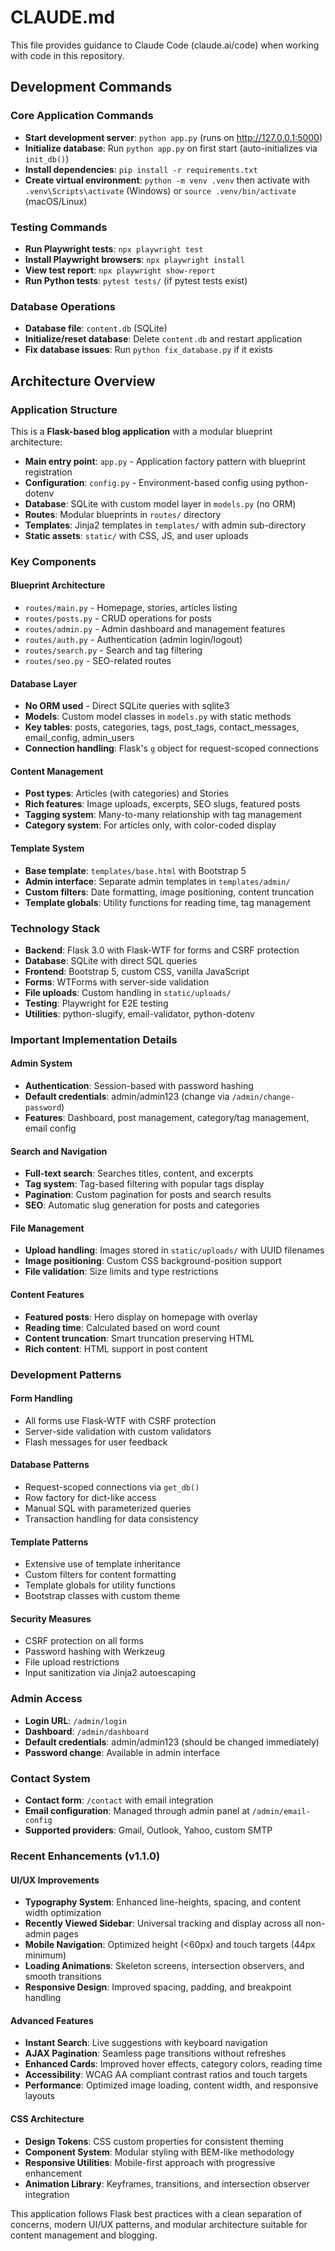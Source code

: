 # CLAUDE.md

This file provides guidance to Claude Code (claude.ai/code) when working with code in this repository.

## Development Commands

### Core Application Commands
- **Start development server**: `python app.py` (runs on http://127.0.0.1:5000)
- **Initialize database**: Run `python app.py` on first start (auto-initializes via `init_db()`)
- **Install dependencies**: `pip install -r requirements.txt`
- **Create virtual environment**: `python -m venv .venv` then activate with `.venv\Scripts\activate` (Windows) or `source .venv/bin/activate` (macOS/Linux)

### Testing Commands
- **Run Playwright tests**: `npx playwright test`
- **Install Playwright browsers**: `npx playwright install`
- **View test report**: `npx playwright show-report`
- **Run Python tests**: `pytest tests/` (if pytest tests exist)

### Database Operations
- **Database file**: `content.db` (SQLite)
- **Initialize/reset database**: Delete `content.db` and restart application
- **Fix database issues**: Run `python fix_database.py` if it exists

## Architecture Overview

### Application Structure
This is a **Flask-based blog application** with a modular blueprint architecture:

- **Main entry point**: `app.py` - Application factory pattern with blueprint registration
- **Configuration**: `config.py` - Environment-based config using python-dotenv
- **Database**: SQLite with custom model layer in `models.py` (no ORM)
- **Routes**: Modular blueprints in `routes/` directory
- **Templates**: Jinja2 templates in `templates/` with admin sub-directory
- **Static assets**: `static/` with CSS, JS, and user uploads

### Key Components

#### Blueprint Architecture
- `routes/main.py` - Homepage, stories, articles listing
- `routes/posts.py` - CRUD operations for posts
- `routes/admin.py` - Admin dashboard and management features
- `routes/auth.py` - Authentication (admin login/logout)
- `routes/search.py` - Search and tag filtering
- `routes/seo.py` - SEO-related routes

#### Database Layer
- **No ORM used** - Direct SQLite queries with sqlite3
- **Models**: Custom model classes in `models.py` with static methods
- **Key tables**: posts, categories, tags, post_tags, contact_messages, email_config, admin_users
- **Connection handling**: Flask's `g` object for request-scoped connections

#### Content Management
- **Post types**: Articles (with categories) and Stories
- **Rich features**: Image uploads, excerpts, SEO slugs, featured posts
- **Tagging system**: Many-to-many relationship with tag management
- **Category system**: For articles only, with color-coded display

#### Template System
- **Base template**: `templates/base.html` with Bootstrap 5
- **Admin interface**: Separate admin templates in `templates/admin/`
- **Custom filters**: Date formatting, image positioning, content truncation
- **Template globals**: Utility functions for reading time, tag management

### Technology Stack
- **Backend**: Flask 3.0 with Flask-WTF for forms and CSRF protection
- **Database**: SQLite with direct SQL queries
- **Frontend**: Bootstrap 5, custom CSS, vanilla JavaScript
- **Forms**: WTForms with server-side validation
- **File uploads**: Custom handling in `static/uploads/`
- **Testing**: Playwright for E2E testing
- **Utilities**: python-slugify, email-validator, python-dotenv

### Important Implementation Details

#### Admin System
- **Authentication**: Session-based with password hashing
- **Default credentials**: admin/admin123 (change via `/admin/change-password`)
- **Features**: Dashboard, post management, category/tag management, email config

#### Search and Navigation
- **Full-text search**: Searches titles, content, and excerpts
- **Tag system**: Tag-based filtering with popular tags display
- **Pagination**: Custom pagination for posts and search results
- **SEO**: Automatic slug generation for posts and categories

#### File Management
- **Upload handling**: Images stored in `static/uploads/` with UUID filenames
- **Image positioning**: Custom CSS background-position support
- **File validation**: Size limits and type restrictions

#### Content Features
- **Featured posts**: Hero display on homepage with overlay
- **Reading time**: Calculated based on word count
- **Content truncation**: Smart truncation preserving HTML
- **Rich content**: HTML support in post content

### Development Patterns

#### Form Handling
- All forms use Flask-WTF with CSRF protection
- Server-side validation with custom validators
- Flash messages for user feedback

#### Database Patterns
- Request-scoped connections via `get_db()`
- Row factory for dict-like access
- Manual SQL with parameterized queries
- Transaction handling for data consistency

#### Template Patterns
- Extensive use of template inheritance
- Custom filters for content formatting
- Template globals for utility functions
- Bootstrap classes with custom theme

#### Security Measures
- CSRF protection on all forms
- Password hashing with Werkzeug
- File upload restrictions
- Input sanitization via Jinja2 autoescaping

### Admin Access
- **Login URL**: `/admin/login`
- **Dashboard**: `/admin/dashboard` 
- **Default credentials**: admin/admin123 (should be changed immediately)
- **Password change**: Available in admin interface

### Contact System
- **Contact form**: `/contact` with email integration
- **Email configuration**: Managed through admin panel at `/admin/email-config`
- **Supported providers**: Gmail, Outlook, Yahoo, custom SMTP

### Recent Enhancements (v1.1.0)

#### UI/UX Improvements
- **Typography System**: Enhanced line-heights, spacing, and content width optimization
- **Recently Viewed Sidebar**: Universal tracking and display across all non-admin pages
- **Mobile Navigation**: Optimized height (<60px) and touch targets (44px minimum)
- **Loading Animations**: Skeleton screens, intersection observers, and smooth transitions
- **Responsive Design**: Improved spacing, padding, and breakpoint handling

#### Advanced Features
- **Instant Search**: Live suggestions with keyboard navigation
- **AJAX Pagination**: Seamless page transitions without refreshes
- **Enhanced Cards**: Improved hover effects, category colors, reading time
- **Accessibility**: WCAG AA compliant contrast ratios and touch targets
- **Performance**: Optimized image loading, content width, and responsive layouts

#### CSS Architecture
- **Design Tokens**: CSS custom properties for consistent theming
- **Component System**: Modular styling with BEM-like methodology
- **Responsive Utilities**: Mobile-first approach with progressive enhancement
- **Animation Library**: Keyframes, transitions, and intersection observer integration

This application follows Flask best practices with a clean separation of concerns, modern UI/UX patterns, and modular architecture suitable for content management and blogging.